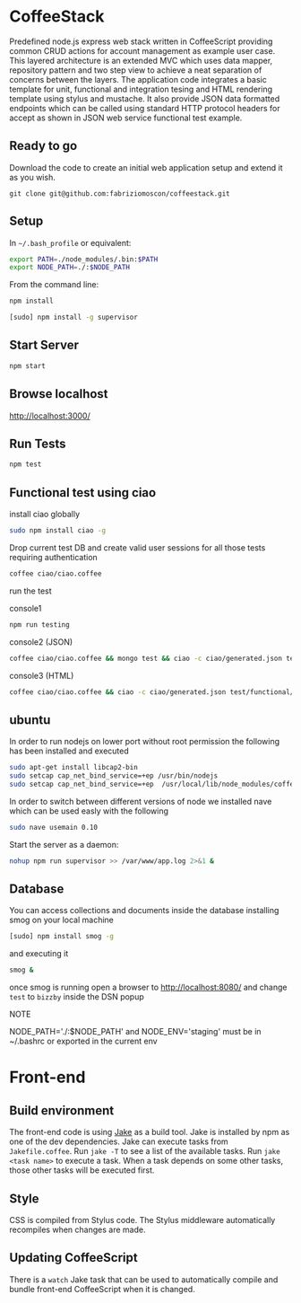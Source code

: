 CoffeeStack
===========

Predefined node.js express web stack written in CoffeeScript providing common CRUD actions for account management as example user case. This layered architecture is an extended MVC which uses data mapper, repository pattern and two step view to achieve a neat separation of concerns between the layers. The application code integrates a basic template for unit, functional and integration tesing and HTML rendering template using stylus and mustache. It also provide JSON data formatted endpoints which can be called using standard HTTP protocol headers for accept as shown in JSON web service functional test example. 

Ready to go
-----------

Download the code to create an initial web application setup and extend it as you wish.

```
git clone git@github.com:fabriziomoscon/coffeestack.git
```

Setup
-----

In `~/.bash_profile` or equivalent:

```bash
export PATH=./node_modules/.bin:$PATH
export NODE_PATH=./:$NODE_PATH
```

From the command line:

```bash
npm install
```

```bash
[sudo] npm install -g supervisor
```

Start Server
------------

```bash
npm start
```

Browse localhost
-------------

[http://localhost:3000/](http://localhost:3000/)


Run Tests
---------

```bash
npm test
```

Functional test using ciao
--------------------------

install ciao globally
```bash
sudo npm install ciao -g
```

Drop current test DB and create valid user sessions for all those tests requiring authentication
```bash
coffee ciao/ciao.coffee
```

run the test

console1
```bash
npm run testing
```

console2 (JSON)
```bash
coffee ciao/ciao.coffee && mongo test && ciao -c ciao/generated.json test/functional/ciao/json
```

console3 (HTML)
```bash
coffee ciao/ciao.coffee && ciao -c ciao/generated.json test/functional/ciao/html
```

ubuntu
------

In order to run nodejs on lower port without root permission the following has been installed and executed
```bash
sudo apt-get install libcap2-bin
sudo setcap cap_net_bind_service=+ep /usr/bin/nodejs
sudo setcap cap_net_bind_service=+ep  /usr/local/lib/node_modules/coffee-script/bin/coffee
```

In order to switch between different versions of node we installed nave which can be used easly with the following
```bash
sudo nave usemain 0.10
```

Start the server as a daemon:

```bash
nohup npm run supervisor >> /var/www/app.log 2>&1 &
```

Database
--------

You can access collections and documents inside the database installing smog on your local machine

```bash
[sudo] npm install smog -g
```

and executing it
```bash
smog &
```

once smog is running open a browser to [http://localhost:8080/](http://localhost:8080/) and change `test` to `bizzby` inside the DSN popup

NOTE

NODE_PATH='./:$NODE_PATH' and NODE_ENV='staging' must be in ~/.bashrc or exported in the current env

# Front-end

## Build environment

The front-end code is using [Jake] as a build tool.
Jake is installed by npm as one of the dev dependencies.
Jake can execute tasks from `Jakefile.coffee`.
Run `jake -T` to see a list of the available tasks.
Run `jake <task name>` to execute a task.
When a task depends on some other tasks,
those other tasks will be executed first.

## Style

CSS is compiled from Stylus code.
The Stylus middleware automatically recompiles
when changes are made.

## Updating CoffeeScript

There is a `watch` Jake task
that can be used to automatically
compile and bundle front-end CoffeeScript
when it is changed.

[jake]: https://github.com/mde/jake